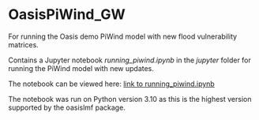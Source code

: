 # OasisPiWind_GW
For running the Oasis demo PiWind model with new flood vulnerability matrices.

Contains a Jupyter notebook *running_piwind.ipynb* in the *jupyter* folder for running the PiWind model with new updates.

The notebook can be viewed here: [link to running_piwind.ipynb](https://github.com/flying-rock/OasisPiWind_GW/blob/main/jupyter/running_piwind.ipynb)

The notebook was run on Python version 3.10 as this is the highest version supported by the oasislmf package.
